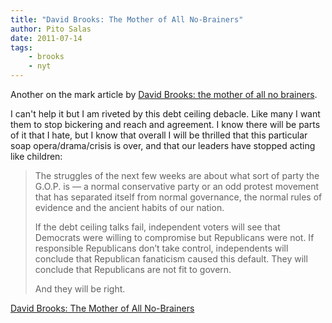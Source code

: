 ```yaml
---
title: "David Brooks: The Mother of All No-Brainers"
author: Pito Salas
date: 2011-07-14
tags:
    - brooks
    - nyt
---
```




Another on the mark article by [David Brooks: the mother of all no
brainers](<http://www.nytimes.com/2011/07/05/opinion/05brooks.html?_r=1&src=ISMR_HP_LI_LST_FB>).

I can't help it but I am riveted by this debt ceiling debacle. Like many I
want them to stop bickering and reach and agreement. I know there will be
parts of it that I hate, but I know that overall I will be thrilled that this
particular soap opera/drama/crisis is over, and that our leaders have stopped
acting like children:

> The struggles of the next few weeks are about what sort of party the G.O.P.
> is — a normal conservative party or an odd protest movement that has
> separated itself from normal governance, the normal rules of evidence and
> the ancient habits of our nation.
>
> If the debt ceiling talks fail, independent voters will see that Democrats
> were willing to compromise but Republicans were not. If responsible
> Republicans don’t take control, independents will conclude that Republican
> fanaticism caused this default. They will conclude that Republicans are not
> fit to govern.
>
> And they will be right.


[David Brooks: The Mother of All No-Brainers](None)
